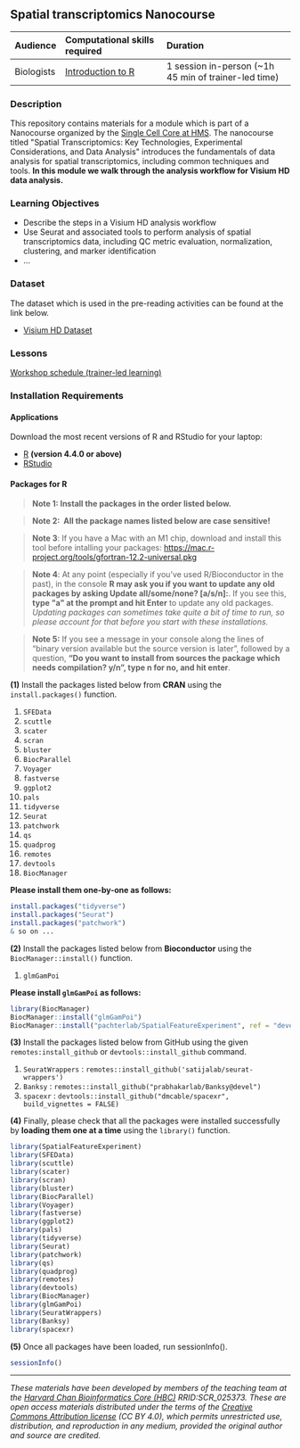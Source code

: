 ## Spatial transcriptomics Nanocourse

| Audience | Computational skills required| Duration |
:----------|:----------|:----------|
| Biologists | [Introduction to R](https://hbctraining.github.io/Intro-to-R-flipped/) | 1 session in-person (~1h 45 min of trainer-led time)|


### Description
This repository contains materials for a module which is part of a Nanocourse organized by the [Single Cell Core at HMS](https://singlecellcore.hms.harvard.edu/). The nanocourse titled "Spatial Transcriptomics: Key Technologies, Experimental Considerations, and Data Analysis" introduces the fundamentals of data analysis for spatial transcriptomics, including common techniques and tools. **In this module we walk through the analysis workflow for Visium HD data analysis.**

### Learning Objectives
* Describe the steps in a Visium HD analysis workflow
* Use Seurat and associated tools to perform analysis of spatial transcriptomics data, including QC metric evaluation, normalization, clustering, and marker identification
* ...
  
### Dataset
The dataset which is used in the pre-reading activities can be found at the link below.

* [Visium HD Dataset](https://github.com/hbctraining/BMI713_Intro_to_HPC/blob/master/data/unix_lesson.zip?raw=true)

### Lessons

[Workshop schedule (trainer-led learning)](essons/visium_hd.md)


### Installation Requirements

#### Applications
Download the most recent versions of R and RStudio for your laptop:

 - [R](http://lib.stat.cmu.edu/R/CRAN/) **(version 4.4.0 or above)**
 - [RStudio](https://www.rstudio.com/products/rstudio/download/#download)

#### Packages for R

> **Note 1: Install the packages in the order listed below.**

> **Note 2:  All the package names listed below are case sensitive!**

> **Note 3**: If you have a Mac with an M1 chip, download and install this tool before intalling your packages: https://mac.r-project.org/tools/gfortran-12.2-universal.pkg

> **Note 4**: At any point (especially if you’ve used R/Bioconductor in the past), in the console **R may ask you if you want to update any old packages by asking Update all/some/none? [a/s/n]:**. If you see this, **type "a" at the prompt and hit Enter** to update any old packages. _Updating packages can sometimes take quite a bit of time to run, so please account for that before you start with these installations._  

> **Note 5:** If you see a message in your console along the lines of “binary version available but the source version is later”, followed by a question, **“Do you want to install from sources the package which needs compilation? y/n”, type n for no, and hit enter**.


**(1)** Install the packages listed below from **CRAN** using the `install.packages()` function. 

1. `SFEData`
2. `scuttle`
3. `scater`
4. `scran`
5. `bluster`
6. `BiocParallel`
7. `Voyager`
8. `fastverse`
9. `ggplot2`
10. `pals`
11. `tidyverse`
12. `Seurat`
13. `patchwork`
14. `qs`
15. `quadprog`
16. `remotes`
17. `devtools`
18. `BiocManager`

**Please install them one-by-one as follows:**

```r
install.packages("tidyverse")
install.packages("Seurat")
install.packages("patchwork")
& so on ...
```

**(2)** Install the packages listed below from **Bioconductor** using the `BiocManager::install()` function.

1. `glmGamPoi`

**Please install `glmGamPoi` as follows:**

```r
library(BiocManager)
BiocManager::install("glmGamPoi")
BiocManager::install("pachterlab/SpatialFeatureExperiment", ref = "devel")
```

**(3)** Install the packages listed below from GitHub using the given `remotes:install_github` or `devtools::install_github` command.

1. `SeuratWrappers` : `remotes::install_github('satijalab/seurat-wrappers')`
2. `Banksy` : `remotes::install_github("prabhakarlab/Banksy@devel")`
3. `spacexr` : `devtools::install_github("dmcable/spacexr", build_vignettes = FALSE)`

**(4)** Finally, please check that all the packages were installed successfully by **loading them one at a time** using the `library()` function.  

```r
library(SpatialFeatureExperiment)
library(SFEData)
library(scuttle)
library(scater)
library(scran)
library(bluster)
library(BiocParallel)
library(Voyager)
library(fastverse)
library(ggplot2)
library(pals)
library(tidyverse)
library(Seurat)
library(patchwork)
library(qs)
library(quadprog)
library(remotes)
library(devtools)
library(BiocManager)
library(glmGamPoi)
library(SeuratWrappers)
library(Banksy)
library(spacexr)
```

**(5)** Once all packages have been loaded, run sessionInfo().  

```r
sessionInfo()
```



---

*These materials have been developed by members of the teaching team at the [Harvard Chan Bioinformatics Core (HBC)](http://bioinformatics.sph.harvard.edu/) RRID:SCR_025373. These are open access materials distributed under the terms of the [Creative Commons Attribution license](https://creativecommons.org/licenses/by/4.0/) (CC BY 4.0), which permits unrestricted use, distribution, and reproduction in any medium, provided the original author and source are credited.*
